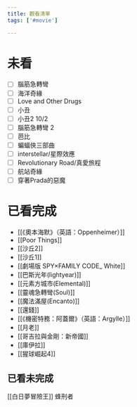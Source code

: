 ```yaml
---
title: 觀看清單
tags: ['#movie']

---
```



# 未看

- [ ] 腦筋急轉彎
- [ ] 海洋奇緣
- [ ] Love and Other Drugs
- [ ] 小丑
- [ ] 小丑2 10/2
- [ ] 腦筋急轉彎 2 
- [ ] 芭比
- [ ] 蝙蝠俠三部曲 
- [ ] interstellar/星際效應
- [ ] Revolutionary Road/真愛旅程
- [ ] 航站奇緣
- [ ] 穿著Prada的惡魔 

# 已看完成

- [[《奧本海默》（英語：Oppenheimer）]]
- [[Poor Things]]
- [[沙丘2]]
- [[沙丘1]]
- [[劇場版 SPY×FAMILY CODE_ White]]
- [[巴斯光年(lightyear)]]
- [[元素方城市(Elemental)]]
- [[靈魂急轉彎(Soul)]]
- [[魔法滿屋(Encanto)]]
- [[還錢]]
- [[《機密特務：阿蓋爾》（英語：Argylle）]]
- [[月老]]
- [[哥吉拉與金剛：新帝國]]
- [[庫伊拉]]
- [[猩球崛起4]]

## 已看未完成
[[白日夢冒險王]]
蜂刑者

